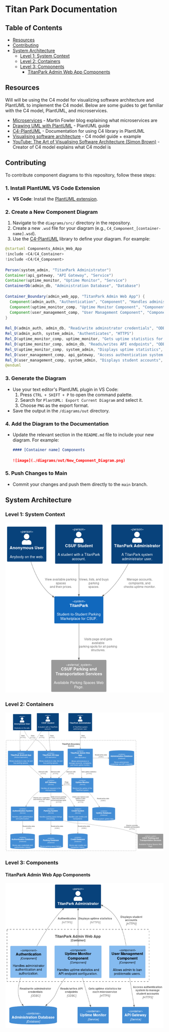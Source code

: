 # Titan Park Documentation

## Table of Contents

- [Resources](#resources)
- [Contributing](#contributing)
- [System Architecture](#system-architecture)
  - [Level 1: System Context](#level-1-system-context)
  - [Level 2: Containers](#level-2-containers)
  - [Level 3: Components](#level-3-components)
    - [TitanPark Admin Web App Components](#titanpark-admin-web-app-components)

## Resources

Will will be using the C4 model for visualizing software architecture and PlantUML to implement the C4 model.
Below are some guides to get familiar with the C4 model, PlantUML, and microservices.

- [Microservices](https://martinfowler.com/articles/microservices.html) - Martin Fowler blog explaining what microservices are
- [Drawing UML with PlantUML](https://plantuml.com/guide) - PlantUML guide
- [C4-PlantUML](https://github.com/plantuml-stdlib/C4-PlantUML) - Documentation for using C4 library in PlantUML
- [Visualising software architecture](https://static.codingthearchitecture.com/visualising-software-architecture.pdf) - C4 model guide + example
- [YouTube: The Art of Visualising Software Architecture (Simon Brown)](https://www.youtube.com/watch?v=zcmU-OE452k) - Creator of C4 model explains what C4 model is

## Contributing

To contribute component diagrams to this repository, follow these steps:

### 1. Install PlantUML VS Code Extension
- **VS Code**: Install the [PlantUML extension](https://marketplace.visualstudio.com/items?itemName=jebbs.plantuml).

### 2. Create a New Component Diagram
1. Navigate to the `diagrams/src/` directory in the repository.
2. Create a new `.wsd` file for your diagram (e.g., `C4_Component_[container-name].wsd`).
3. Use the [C4-PlantUML](https://github.com/plantuml-stdlib/C4-PlantUML?tab=readme-ov-file#c4-plantuml) library to define your diagram. For example:
```java
@startuml Components_Admin_Web_App
!include <C4/C4_Container>
!include <C4/C4_Component>

Person(system_admin, "TitanPark Administrator")
Container(api_gateway, "API Gateway", "Service")
Container(uptime_monitor, "Uptime Monitor", "Service")
ContainerDb(admin_db, "Administration Database", "Database")

Container_Boundary(admin_web_app, "TitanPark Admin Web App") {
  Component(admin_auth, "Authentication", "Component", "Handles administrator authentication and authorization.")
  Component(uptime_monitor_comp, "Uptime Monitor Component", "Component", "Handles uptime statistics and API endpoint configuration.")
  Component(user_management_comp, "User Management Component", "Component", "Allows admin to ban problematic users.")
}

Rel_D(admin_auth, admin_db, "Read/write adminstrator credentials", "ODBC")
Rel_U(admin_auth, system_admin, "Authenticates", "HTTPS")
Rel_D(uptime_monitor_comp, uptime_monitor, "Gets uptime statistics for each microservice", "HTTPS")
Rel_D(uptime_monitor_comp, admin_db, "Reads/writes API endpoints", "ODBC")
Rel_U(uptime_monitor_comp, system_admin, "Displays uptime statistics", "HTTPS")
Rel_D(user_management_comp, api_gateway, "Access authentication system to manage student accounts", "HTTPS")
Rel_D(user_management_comp, system_admin, "Displays student accounts", "HTTPS")
@enduml
```

### 3. Generate the Diagram
- Use your text editor's PlantUML plugin in VS Code:
  1. Press `CTRL + SHIFT + P` to open the command palette.
  2. Search for `PlantUML: Export Current Diagram` and select it.
  3. Choose `PNG` as the export format.
- Save the output in the `/diagrams/out` directory.

### 4. Add the Diagram to the Documentation
- Update the relevant section in the `README.md` file to include your new diagram. For example:
  ```markdown
  #### [Container name] Components

  ![image](./diagrams/out/New_Component_Diagram.png)
  ```

### 5. Push Changes to Main
- Commit your changes and push them directly to the `main` branch.

## System Architecture
### Level 1: System Context

![image](./diagrams/out/System_Context_C4.png)

### Level 2: Containers

![image](./diagrams/out/System_Containers_C4.png)

### Level 3: Components

#### TitanPark Admin Web App Components

![image](./diagrams/out/Components_Admin_Web_App.png)